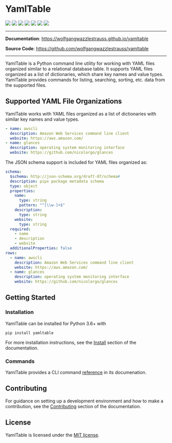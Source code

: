 # YamlTable

![](https://img.shields.io/pypi/v/yamltable)
![](https://img.shields.io/pypi/pyversions/yamltable.svg)
![](https://github.com/wolfgangwazzlestrauss/yamltable/workflows/build/badge.svg)
![](https://codecov.io/gh/wolfgangwazzlestrauss/yamltable/branch/master/graph/badge.svg)
![](https://img.shields.io/badge/code%20style-black-000000.svg)
![](https://img.shields.io/github/repo-size/wolfgangwazzlestrauss/yamltable)
![](https://img.shields.io/github/license/wolfgangwazzlestrauss/yamltable)

---

**Documentation**: https://wolfgangwazzlestrauss.github.io/yamltable

**Source Code**: https://github.com/wolfgangwazzlestrauss/yamltable

---

YamlTable is a Python command line utility for working with YAML files organized
similar to a relational database table. It supports YAML files organized as a
list of dictionaries, which share key names and value types. YamlTable provides
commands for listing, searching, sorting, etc. data from the supported files.

## Supported YAML File Organizations

YamlTable works with YAML files organized as a list of dictionaries with similar
key names and value types.

```yaml
- name: awscli
  description: Amazon Web Services command line client
  website: https://aws.amazon.com/
- name: glances
  description: operating system monitoring interface
  website: https://github.com/nicolargo/glances
```

The JSON schema support is included for YAML files organized as:

```yaml
schema:
  $schema: http://json-schema.org/draft-07/schema#
  description: pipx package metadata schema
  type: object
  properties:
    name:
      type: string
      pattern: "^[\\w-]+$"
    description:
      type: string
    website:
      type: string
  required:
    - name
    - description
    - website
  additionalProperties: false
rows:
  - name: awscli
    description: Amazon Web Services command line client
    website: https://aws.amazon.com/
  - name: glances
    description: operating system monitoring interface
    website: https://github.com/nicolargo/glances
```

## Getting Started

### Installation

YamlTable can be installed for Python 3.6+ with

```console
pip install yamltable
```

For more installation instructions, see the
[Install](https://wolfgangwazzlestrauss.github.io/yamltable/install/) section of
the documentation.

### Commands

YamlTable provides a CLI command
[reference](https://wolfgangwazzlestrauss.github.io/yamltable/api/cli/) in its
documenation.

## Contributing

For guidance on setting up a development environment and how to make a
contribution, see the
[Contributing](https://wolfgangwazzlestrauss.github.io/yamltable/contrib/)
section of the documentation.

## License

YamlTable is licensed under the
[MIT license](https://wolfgangwazzlestrauss.github.io/yamltable/license/).
